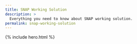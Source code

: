 ```yaml
---
title: SNAP Working Solution
description: >
  Everything you need to know about SNAP working solution.
permalink: snap-working-solution
---
```


{% include hero.html %}
